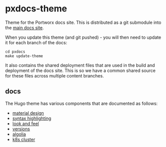 # pxdocs-theme

Theme for the Portworx docs site.  This is distributed as a git submodule into the [main docs site](https://github.com/portworx/pxdocs).

When you update this theme (and git pushed) - you will then need to update it for each branch of the docs:

```
cd pxdocs
make update-theme
```

It also contains the shared deployment files that are used in the build and deployment of the docs site.  This is so we have a common shared source for these files across multiple content branches.

## docs

The Hugo theme has various components that are documented as follows:

 * [material design](docs/material-design.md)
 * [syntax highlighting](docs/syntax-highlighting.md)
 * [look and feel](docs/lookandfeel.md)
 * [versions](docs/versions.md)
 * [algolia](docs/algolia.md)
 * [k8s cluster](docs/k8s.md)

